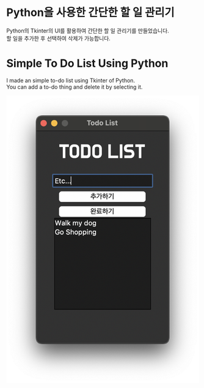# Python을 사용한 간단한 할 일 관리기
 Python의 Tkinter의 UI를 활용하여 간단한 할 일 관리기를 만들었습니다.  
할 일을 추가한 후 선택하여 삭제가 가능합니다.

# Simple To Do List Using Python
I made an simple to-do list using Tkinter of Python.  
You can add a to-do thing and delete it by selecting it.

<img src="./python-todo-list/image-1.png" width="800"/>

